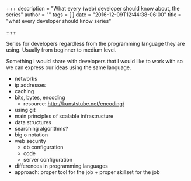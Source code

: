 +++
description = "What every (web) developer should know about, the series"
author = ""
tags = [
]
date = "2016-12-09T12:44:38-06:00"
title = "what every developer should know series"

+++

Series for developers regardless from the programming language they are using.
Usually from beginner to medium level.

Something I would share with developers that I would like to work with so we can express our ideas using the same language.

- networks
- ip addresses
- caching
- bits, bytes, encoding
    - resource: http://kunststube.net/encoding/
- using git
- main principles of scalable infrastructure
- data structures
- searching algorithms?
- big o notation
- web security
    - db configuration
    - code
    - server configuration
- differences in programming languages
- approach: proper tool for the job + proper skillset for the job
